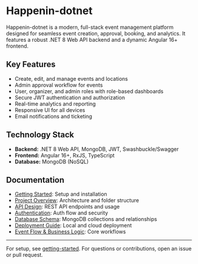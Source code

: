 # Happenin-dotnet

Happenin-dotnet is a modern, full-stack event management platform designed for seamless event creation, approval, booking, and analytics. It features a robust .NET 8 Web API backend and a dynamic Angular 16+ frontend.

## Key Features
- Create, edit, and manage events and locations
- Admin approval workflow for events
- User, organizer, and admin roles with role-based dashboards
- Secure JWT authentication and authorization
- Real-time analytics and reporting
- Responsive UI for all devices
- Email notifications and ticketing

## Technology Stack
- **Backend:** .NET 8 Web API, MongoDB, JWT, Swashbuckle/Swagger
- **Frontend:** Angular 16+, RxJS, TypeScript
- **Database:** MongoDB (NoSQL)


## Documentation
- [Getting Started](getting-started): Setup and installation
- [Project Overview](overview): Architecture and folder structure
- [API Design](api-design): REST API endpoints and usage
- [Authentication](auth): Auth flow and security
- [Database Schema](database): MongoDB collections and relationships
- [Deployment Guide](deployment): Local and cloud deployment
- [Event Flow & Business Logic](event-flow): Core workflows

---

For setup, see [getting-started](getting-started). For questions or contributions, open an issue or pull request.
